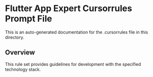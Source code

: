 # Flutter App Expert Cursorrules Prompt File

This is an auto-generated documentation for the .cursorrules file in this directory.

## Overview

This rule set provides guidelines for development with the specified technology stack.
